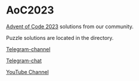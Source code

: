 # AoC2023
[Advent of Code 2023](https://adventofcode.com/) solutions from our community.

Puzzle solutions are located in the directory.

[Telegram-channel](https://t.me/konturAoC2022)


[Telegram-chat](https://t.me/konturAoC2022_chat)


[YouTube Channel](https://www.youtube.com/c/KonturTech)
